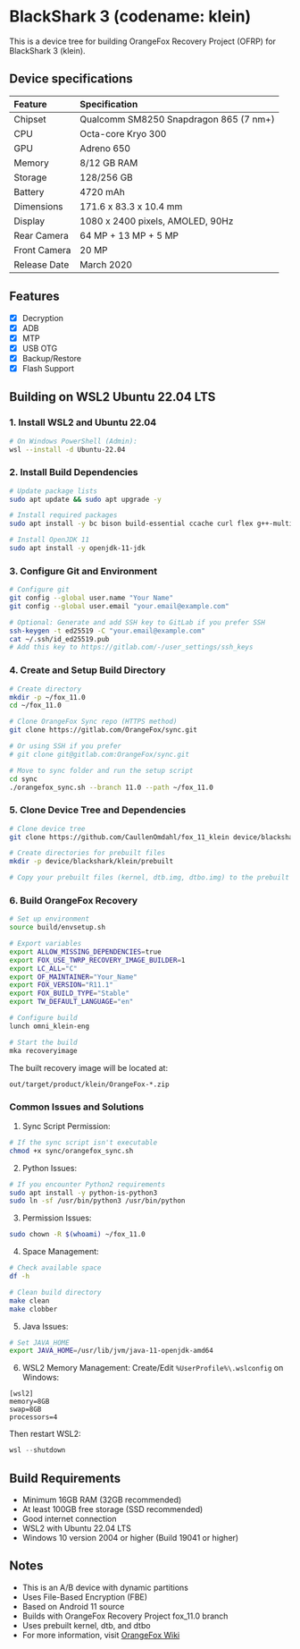 # BlackShark 3 (codename: klein)

This is a device tree for building OrangeFox Recovery Project (OFRP) for BlackShark 3 (klein).

## Device specifications

| Feature                 | Specification                                                   |
| :---------------------- | :------------------------------------------------------------- |
| Chipset                 | Qualcomm SM8250 Snapdragon 865 (7 nm+)                        |
| CPU                     | Octa-core Kryo 300                                            |
| GPU                     | Adreno 650                                                    |
| Memory                  | 8/12 GB RAM                                                   |
| Storage                 | 128/256 GB                                                    |
| Battery                 | 4720 mAh                                                      |
| Dimensions             | 171.6 x 83.3 x 10.4 mm                                        |
| Display                | 1080 x 2400 pixels, AMOLED, 90Hz                              |
| Rear Camera            | 64 MP + 13 MP + 5 MP                                          |
| Front Camera           | 20 MP                                                         |
| Release Date           | March 2020                                                    |

## Features

- [x] Decryption
- [x] ADB
- [x] MTP
- [x] USB OTG
- [x] Backup/Restore
- [x] Flash Support

## Building on WSL2 Ubuntu 22.04 LTS

### 1. Install WSL2 and Ubuntu 22.04

```bash
# On Windows PowerShell (Admin):
wsl --install -d Ubuntu-22.04
```

### 2. Install Build Dependencies

```bash
# Update package lists
sudo apt update && sudo apt upgrade -y

# Install required packages
sudo apt install -y bc bison build-essential ccache curl flex g++-multilib gcc-multilib git gnupg gperf imagemagick lib32ncurses5-dev lib32readline-dev lib32z1-dev liblz4-tool libncurses5 libncurses5-dev libsdl1.2-dev libssl-dev libxml2 libxml2-utils lzop pngcrush rsync schedtool squashfs-tools xsltproc zip zlib1g-dev python-is-python3

# Install OpenJDK 11
sudo apt install -y openjdk-11-jdk
```

### 3. Configure Git and Environment

```bash
# Configure git
git config --global user.name "Your Name"
git config --global user.email "your.email@example.com"

# Optional: Generate and add SSH key to GitLab if you prefer SSH
ssh-keygen -t ed25519 -C "your.email@example.com"
cat ~/.ssh/id_ed25519.pub
# Add this key to https://gitlab.com/-/user_settings/ssh_keys
```

### 4. Create and Setup Build Directory

```bash
# Create directory
mkdir -p ~/fox_11.0
cd ~/fox_11.0

# Clone OrangeFox Sync repo (HTTPS method)
git clone https://gitlab.com/OrangeFox/sync.git

# Or using SSH if you prefer
# git clone git@gitlab.com:OrangeFox/sync.git

# Move to sync folder and run the setup script
cd sync
./orangefox_sync.sh --branch 11.0 --path ~/fox_11.0
```

### 5. Clone Device Tree and Dependencies

```bash
# Clone device tree
git clone https://github.com/CaullenOmdahl/fox_11_klein device/blackshark/klein

# Create directories for prebuilt files
mkdir -p device/blackshark/klein/prebuilt

# Copy your prebuilt files (kernel, dtb.img, dtbo.img) to the prebuilt directory
```

### 6. Build OrangeFox Recovery

```bash
# Set up environment
source build/envsetup.sh

# Export variables
export ALLOW_MISSING_DEPENDENCIES=true
export FOX_USE_TWRP_RECOVERY_IMAGE_BUILDER=1
export LC_ALL="C"
export OF_MAINTAINER="Your_Name"
export FOX_VERSION="R11.1"
export FOX_BUILD_TYPE="Stable"
export TW_DEFAULT_LANGUAGE="en"

# Configure build
lunch omni_klein-eng

# Start the build
mka recoveryimage
```

The built recovery image will be located at:
```
out/target/product/klein/OrangeFox-*.zip
```

### Common Issues and Solutions

1. Sync Script Permission:

```bash
# If the sync script isn't executable
chmod +x sync/orangefox_sync.sh
```

2. Python Issues:

```bash
# If you encounter Python2 requirements
sudo apt install -y python-is-python3
sudo ln -sf /usr/bin/python3 /usr/bin/python
```

3. Permission Issues:

```bash
sudo chown -R $(whoami) ~/fox_11.0
```

4. Space Management:

```bash
# Check available space
df -h

# Clean build directory
make clean
make clobber
```

5. Java Issues:

```bash
# Set JAVA_HOME
export JAVA_HOME=/usr/lib/jvm/java-11-openjdk-amd64
```

6. WSL2 Memory Management:
Create/Edit `%UserProfile%\.wslconfig` on Windows:
```
[wsl2]
memory=8GB
swap=8GB
processors=4
```

Then restart WSL2:

```powershell
wsl --shutdown
```

## Build Requirements
- Minimum 16GB RAM (32GB recommended)
- At least 100GB free storage (SSD recommended)
- Good internet connection
- WSL2 with Ubuntu 22.04 LTS
- Windows 10 version 2004 or higher (Build 19041 or higher)

## Notes
- This is an A/B device with dynamic partitions
- Uses File-Based Encryption (FBE)
- Based on Android 11 source
- Builds with OrangeFox Recovery Project fox_11.0 branch
- Uses prebuilt kernel, dtb, and dtbo
- For more information, visit [OrangeFox Wiki](https://wiki.orangefox.tech/en/dev/building)
